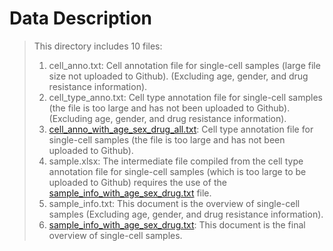 # Data Description

> This directory includes 10 files:
> 
> 1. cell_anno.txt: Cell annotation file for single-cell samples (large file size not uploaded to Github).  (Excluding age, gender, and drug resistance information).
> 2. cell_type_anno.txt: Cell type annotation file for single-cell samples (the file is too large and has not been uploaded to Github). (Excluding age, gender, and drug resistance information).
> 3. [cell_anno_with_age_sex_drug_all.txt](cell_anno_with_age_sex_drug_all.txt): Cell type annotation file for single-cell samples (the file is too large and has not been uploaded to Github).
> 4. sample.xlsx: The intermediate file compiled from the cell type annotation file for single-cell samples (which is too large to be uploaded to Github) requires the use of the [sample_info_with_age_sex_drug.txt](sample_info_with_age_sex_drug.txt) file.
> 5. sample_info.txt: This document is the overview of single-cell samples (Excluding age, gender, and drug resistance information).
> 6. [sample_info_with_age_sex_drug.txt](sample_info_with_age_sex_drug.txt): This document is the final overview of single-cell samples.


